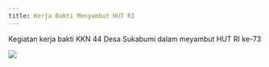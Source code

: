 ```yaml
---
title: Kerja Bakti Menyambut HUT RI
---
```

Kegiatan kerja bakti KKN 44 Desa Sukabumi dalam meyambut HUT RI ke-73

![](/img/kerjabakti.jpg)
